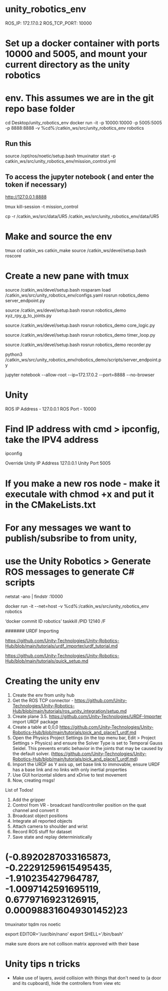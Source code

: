 # unity_robotics_env
ROS_IP: 172.17.0.2
ROS_TCP_PORT: 10000
# Set up a docker container with ports 10000 and 5005, and mount your current directory as the unity robotics
# env. This assumes we are in the git repo base folder
cd Desktop/unity_robotics_env
docker run -it  -p 10000:10000 -p 5005:5005 -p 8888:8888 -v %cd%:/catkin_ws/src/unity_robotics_env robotics

## Run this
source /opt/ros/noetic/setup.bash
tmuxinator start -p catkin_ws/src/unity_robotics_env/mission_control.yml


## To access the jupyter notebook ( and enter the token if necessary)
http://127.0.0.1:8888




tmux kill-session -t mission_control

cp -r /catkin_ws/src/data/UR5 /catkin_ws/src/unity_robotics_env/data/UR5















# Make and source the env
tmux
cd catkin_ws
catkin_make
source /catkin_ws/devel/setup.bash
roscore

# Create a new pane with tmux


source /catkin_ws/devel/setup.bash
rosparam load /catkin_ws/src/unity_robotics_env/configs.yaml
rosrun robotics_demo server_endpoint.py

source /catkin_ws/devel/setup.bash
rosrun robotics_demo xyz_rpy_g_to_joints.py

source /catkin_ws/devel/setup.bash
rosrun robotics_demo core_logic.py

source /catkin_ws/devel/setup.bash
rosrun robotics_demo timer_loop.py

source /catkin_ws/devel/setup.bash
rosrun robotics_demo recorder.py

python3 /catkin_ws/src/unity_robotics_env/robotics_demo/scripts/server_endpoint.py
<!-- source /catkin_ws/devel/setup.bash
rosrun robotics_demo color_publisher.py -->
jupyter notebook --allow-root --ip=172.17.0.2 --port=8888 --no-browser

# Unity 
ROS IP Address - 127.0.0.1
ROS Port - 10000

# Find IP address with cmd > ipconfig, take the IPV4 address
ipconfig 

Override Unity IP Address 127.0.0.1
Unity Port 5005

# If you make a new ros node - make it executale with chmod +x and put it in the CMakeLists.txt
# For any messages we want to publish/subsribe to from unity,
# use the Unity Robotics > Generate ROS messages to generate C# scripts


netstat -ano | findstr :10000


docker run -it --net=host -v %cd%:/catkin_ws/src/unity_robotics_env robotics



‘docker commit ID robotics’
taskkill /PID 12140 /F


####### URDF Importing

https://github.com/Unity-Technologies/Unity-Robotics-Hub/blob/main/tutorials/urdf_importer/urdf_tutorial.md

https://github.com/Unity-Technologies/Unity-Robotics-Hub/blob/main/tutorials/quick_setup.md


# Creating the unity env
1. Create the env from unity hub
2. Get the ROS TCP connector - https://github.com/Unity-Technologies/Unity-Robotics-Hub/blob/main/tutorials/ros_unity_integration/setup.md
3. Create plane
3.5. https://github.com/Unity-Technologies/URDF-Importer import URDF package
4. Create a table at 0,0,0 https://github.com/Unity-Technologies/Unity-Robotics-Hub/blob/main/tutorials/pick_and_place/1_urdf.md
5. Open the Physics Project Settings (in the top menu bar, Edit > Project Settings > Physics) and ensure the Solver Type is set to Temporal Gauss Seidel. This prevents erratic behavior in the joints that may be caused by the default solver. (https://github.com/Unity-Technologies/Unity-Robotics-Hub/blob/main/tutorials/pick_and_place/1_urdf.md)
6. Import the URDF as Y axis up, set base link to immovable, ensure URDF has a base link and no links with only inertial properties
7. Use GUI horizontal sliders and xDrive to test movement
8. Now, creating msgs!



List of Todos!

1. Add the gripper
2. Control from VR - broadcast hand/controller position on the quat channel and convert it
3. Broadcast object positions
4. Integrate all reported objects
5. Attach camera to shoulder and wrist
6. Record ROS stuff for dataset
7. Save state and replay deterministically 


# (-0.8920287033165873, -0.22291259615495435, -1.910235427964787, -1.0097142591695119, 0.6779716923126915, 0.000988316049301452)23





tmuxinator
tqdm
ros noetic

export EDITOR='/usr/bin/nano'
export SHELL='/bin/bash'

make sure doors are not collison matrix approved with their base


# Unity tips n tricks
- Make use of layers, avoid collision with things that don't need to (a door and its cupboard), hide the controllers from view etc